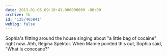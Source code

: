 ```yaml
---
date: 2013-01-05 09:10:41.000000000 -08:00
archive: fb
id: '1357405841'
weblog: false
---
```


Sophia's flitting around the house singing about "a little bag of cocaine" right now. Ahh, Regina Spektor. When Mamie pointed this out, Sophia said, "What is conecane?"
